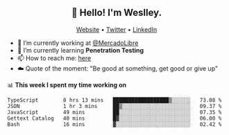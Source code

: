 <h2 align="center">👋 Hello! I'm Weslley.</h2>
<p align="center">
  <a href="http://weslleyneri.com.br">Website</a> •
  <a href="https://twitter.com/Weslley_Neri">Twitter</a> •
  <a href="https://www.linkedin.com/in/weslley-neri-3658908b">LinkedIn</a>
</p>


- 🔭 I’m currently working at [@MercadoLibre](https://github.com/mercadolibre)
- 🌱 I’m currently learning **Penetration Testing**
- 📫 How to reach me: [here](mailto:weslley39@gmail.com)
- ☁️ Quote of the moment: "Be good at something, get good or give up"

📊 **This week I spent my time working on**
<!--START_SECTION:waka-->
```text
TypeScript        8 hrs 13 mins   ██████████████████▒░░░░░░   73.08 % 
JSON              1 hr 3 mins     ██▒░░░░░░░░░░░░░░░░░░░░░░   09.37 % 
JavaScript        49 mins         ██░░░░░░░░░░░░░░░░░░░░░░░   07.35 % 
Gettext Catalog   40 mins         █▓░░░░░░░░░░░░░░░░░░░░░░░   06.00 % 
Bash              16 mins         ▓░░░░░░░░░░░░░░░░░░░░░░░░   02.42 % 
```
<!--END_SECTION:waka-->

<!-- Inspired by https://github.com/gruselhaus/gruselhaus -->